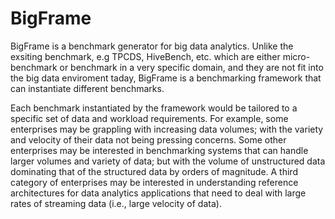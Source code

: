 BigFrame
========

BigFrame is a benchmark generator for big data analytics. Unlike the exsiting benchmark, e.g TPCDS, HiveBench, etc. which are either
micro-benchmark or benchmark in a very specific domain, and they are not fit into the big data enviroment taday, BigFrame is a benchmarking framework that can instantiate different benchmarks.

Each benchmark instantiated by the framework would be tailored to a specific set of data and workload requirements. For example, some enterprises may be 
grappling with increasing data volumes; with the variety and velocity of their data not being pressing concerns. Some other enterprises may be interested in 
benchmarking systems that can handle larger volumes and variety of data; but with the volume of unstructured data dominating that of the structured data 
by orders of magnitude. A third category of enterprises may be interested in understanding reference architectures for data analytics applications that need 
to deal with large rates of streaming data (i.e., large velocity of data).
